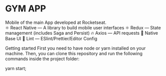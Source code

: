 # GYM APP

<div>
Mobile of the main App developed at Rocketseat.
 </div>

<div>
⚛ React Native — A library to build mobile user interfaces
⚛ Redux — State management (includes Saga and Persist)
🔥 Axios — API requests
💅 Native Base UI
💖 Lint — ESlint/Prettier/Editor Config
  </div>

Getting started
First you need to have node or yarn installed on your machine. Then, you can clone this repository and run the following commands inside the project folder:

yarn start;
